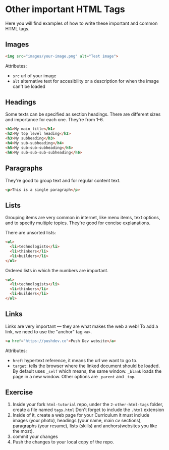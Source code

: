 # Other important HTML Tags

Here you will find examples of how to write these important and common HTML tags.

## Images

```html
<img src="images/your-image.png" alt="Test image">
```
Attributes:

* `src` url of your image
* `alt` alternative text for accesibility or a description for when the image can't be loaded

## Headings

Some texts can be specified as section headings. There are different sizes and importance for each one. They're from 1-6.

```html
<h1>My main title</h1>
<h2>My top level heading</h2>
<h3>My subheading</h3>
<h4>My sub-subheading</h4>
<h5>My sub-sub-subheading</h5>
<h6>My sub-sub-sub-subheading</h6>
```

## Paragraphs

They're good to group text and for regular content text.

```html
<p>This is a single paragraph</p>
```

## Lists

Grouping items are very common in internet, like menu items, text options, and to specify multiple topics. They're good for concise explanations.

There are unsorted lists:

```html
<ul>
  <li>technologists</li>
  <li>thinkers</li>
  <li>builders</li>
</ul>
```

Ordered lists in which the numbers are important.

```html
<ol>
  <li>technologists</li>
  <li>thinkers</li>
  <li>builders</li>
</ol>
```

## Links

Links are very important — they are what makes the web a web! To add a link, we need to use the "anchor" tag `<a>`.

```html
<a href="https://pushdev.co">Push Dev website</a>
```

Attributes:
* `href`: hypertext reference, it means the url we want to go to.
* `target`: tells the browser where the linked document should be loaded. By default uses `_self`
which means, the same window. `_blank` loads the page in a new window. Other options are `_parent` and `_top`.

## Exercise

1. Inside your fork `html-tutorial` repo, under the `2-other-html-tags` folder, create a file named `tags.html` Don't forget to include the `.html` extension
2. Inside of it, create a web page for your Curriculum it must include images (your photo), headings (your name, main cv sections), paragraphs (your resume), lists (skills) and anchors(websites you like the most).
3. commit your changes
4. Push the changes to your local copy of the repo.
